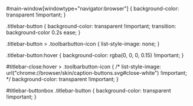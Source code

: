 #main-window[windowtype="navigator:browser"] {
    background-color: transparent !important;
}
 
.titlebar-button {
    background-color: transparent !important;
    transition: background-color 0.2s ease;
}
 
.titlebar-button > .toolbarbutton-icon {
    list-style-image: none;
}
 
.titlebar-button:hover {
    background-color: rgba(0, 0, 0, 0.15) !important;
}

#titlebar-close:hover > .toolbarbutton-icon {
    /* list-style-image: url("chrome://browser/skin/caption-buttons.svg#close-white") !important; */
	background-color: transparent !important;
}

#titlebar-buttonbox .titlebar-button {
	background-color: transparent !important;
}

